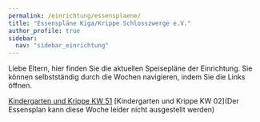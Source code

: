 ```yaml
---
permalink: /einrichtung/essensplaene/
title: "Essenspläne Kiga/Krippe Schlosszwerge e.V."
author_profile: true
sidebar:  
  nav: "sidebar_einrichtung"
---
```


Liebe Eltern, hier finden Sie die aktuellen Speisepläne der Einrichtung.
Sie können selbstständig durch die Wochen navigieren, indem Sie die 
Links öffnen. 


[Kindergarten und Krippe KW 51](https://vitaminreich.bio/wp-content/uploads/2023/04/KW_51_Paprika_Speiseplan.pdf)
[Kindergarten und Krippe KW 02](Der Essensplan kann diese Woche leider nicht ausgestellt werden)

